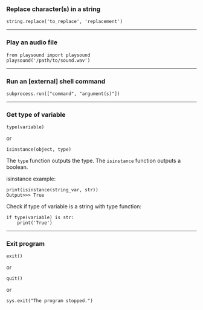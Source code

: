### Replace character(s) in a string
	string.replace('to_replace', 'replacement')

---
### Play an audio file
```
from playsound import playsound
playsound('/path/to/sound.wav')
```

---

### Run an \[external] shell command
	subprocess.run(["command", "argument(s)"])

---
### Get type of variable
	type(variable)

or

	isinstance(object, type)

The `type` function outputs the type.
The `isinstance` function outputs a boolean.

isinstance example:

	print(isinstance(string_var, str))
	Output>>> True

Check if type of variable is a string with type function:

	if type(variable) is str:
		print('True')

---

### Exit program
	exit()

or

	quit()

or

	sys.exit("The program stopped.")
